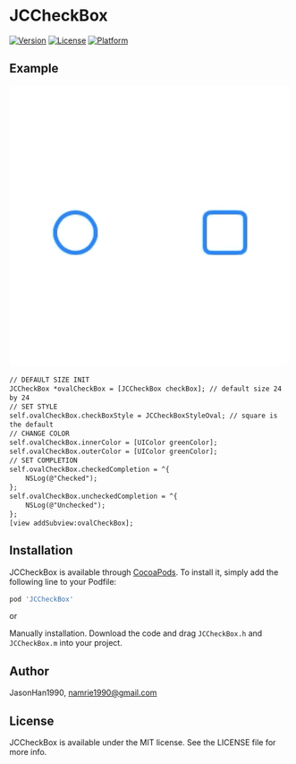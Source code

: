 # JCCheckBox

<!--[![CI Status](https://img.shields.io/travis/JasonHan1990/JCCheckBox.svg?style=flat)](https://travis-ci.org/JasonHan1990/JCCheckBox)-->
[![Version](https://img.shields.io/cocoapods/v/JCCheckBox.svg?style=flat)](https://cocoapods.org/pods/JCCheckBox)
[![License](https://img.shields.io/cocoapods/l/JCCheckBox.svg?style=flat)](https://cocoapods.org/pods/JCCheckBox)
[![Platform](https://img.shields.io/cocoapods/p/JCCheckBox.svg?style=flat)](https://cocoapods.org/pods/JCCheckBox)

## Example

![Example Image](https://github.com/JasonHan1990/JCCheckBox/blob/master/ExampleImages/Example.gif)

```objc
// DEFAULT SIZE INIT
JCCheckBox *ovalCheckBox = [JCCheckBox checkBox]; // default size 24 by 24
// SET STYLE
self.ovalCheckBox.checkBoxStyle = JCCheckBoxStyleOval; // square is the default
// CHANGE COLOR
self.ovalCheckBox.innerColor = [UIColor greenColor];
self.ovalCheckBox.outerColor = [UIColor greenColor];
// SET COMPLETION
self.ovalCheckBox.checkedCompletion = ^{
    NSLog(@"Checked");
};
self.ovalCheckBox.uncheckedCompletion = ^{
    NSLog(@"Unchecked");
};
[view addSubview:ovalCheckBox];
```

## Installation

JCCheckBox is available through [CocoaPods](https://cocoapods.org). To install
it, simply add the following line to your Podfile:

```ruby
pod 'JCCheckBox'
```

or

Manually installation. Download the code and drag `JCCheckBox.h` and `JCCheckBox.m` into your project.

## Author

JasonHan1990, namrie1990@gmail.com

## License

JCCheckBox is available under the MIT license. See the LICENSE file for more info.
